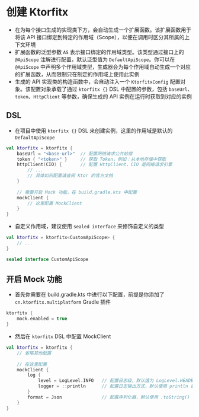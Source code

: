 # 创建 Ktorfitx

- 在为每个接口生成的实现类下方，会自动生成一个扩展函数。该扩展函数用于将该 API 接口绑定到特定的作用域（Scope），以便在调用时区分其所属的上下文环境
- 扩展函数的泛型参数 `AS` 表示接口绑定的作用域类型。该类型通过接口上的 `@ApiScope` 注解进行配置，默认泛型值为 `DefaultApiScope`。你可以在 `@ApiScope`
  中声明多个作用域类型，生成器会为每个作用域自动生成一个对应的扩展函数，从而限制只在制定的作用域上使用此实例
- 生成的 API 实现类的构造函数中，会自动注入一个 `KtorfitxConfig` 配置对象。该配置对象承载了通过 `ktorfitx {}` DSL 中配置的参数，包括 `baseUrl`、`token`、`HttpClient` 等参数，确保生成的
  API 实例在运行时获取到对应的实例

## DSL

- 在项目中使用 `ktorfitx {}` DSL 来创建实例，这里的作用域是默认的 `DefaultApiScope`

```kotlin
val ktorfitx = ktorfitx {
	baseUrl = "<base-url>"  // 配置网络请求公共前缀
	token { "<token>" }     // 获取 Token，例如：从本地存储中获取
	httpClient(CIO) {       // 配置 HttpClient，CIO 是网络请求引擎
		// ...
		// 具体如何配置请查阅 Ktor 的官方文档
	}
	
	// 需要开启 Mock 功能，在 build.gradle.kts 中配置
	mockClient {
		// 这里配置 MockClient
	}
}
```

- 自定义作用域，建议使用 `sealed interface` 来修饰自定义的类型

```kotlin
val ktorfitx = ktorfitx<CustomApiScope> {
	// ...
}

sealed interface CustomApiScope
```

## 开启 Mock 功能

- 首先你需要在 build.gradle.kts 中进行以下配置，前提是你添加了 `cn.ktorfitx.multiplatform` Gradle 插件

```kotlin
ktorfitx {
	mock.enabled = true
}
```

- 然后在 `ktorfitx` DSL 中配置 MockClient

```kotlin
val ktorfitx = ktorfitx {
	// 省略其他配置
	
	// 在这里配置
	mockClient {
		log {
			level = LogLevel.INFO   // 配置日志级，默认值为 LogLevel.HEADERS
			logger = ::println      // 配置日志输出方式，默认使用 println 函数输出
		}
		format = Json               // 配置序列化器，默认使用 .toString() 格式化为 String 类型输出
	}
}
```